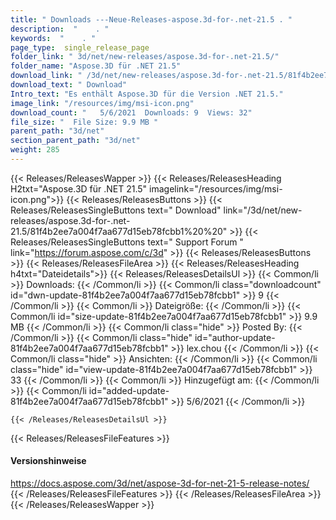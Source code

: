 ```yaml
---
title: " Downloads ---Neue-Releases-aspose.3d-for-.net-21.5 . "
description:  "    . " 
keywords:  "    . " 
page_type:  single_release_page
folder_link: " 3d/net/new-releases/aspose.3d-for-.net-21.5/"
folder_name: "Aspose.3D für .NET 21.5"
download_link: " /3d/net/new-releases/aspose.3d-for-.net-21.5/81f4b2ee7a004f7aa677d15eb78fcbb1"
download_text: " Download"
Intro_text: "Es enthält Aspose.3D für die Version .NET 21.5."
image_link: "/resources/img/msi-icon.png"
download_count: "   5/6/2021  Downloads: 9  Views: 32"
file_size: "  File Size: 9.9 MB "
parent_path: "3d/net"
section_parent_path: "3d/net"
weight: 285
---
```


{{< Releases/ReleasesWapper >}}
  {{< Releases/ReleasesHeading H2txt="Aspose.3D für .NET 21.5" imagelink="/resources/img/msi-icon.png">}}
  {{< Releases/ReleasesButtons >}}
    {{< Releases/ReleasesSingleButtons text=" Download" link="/3d/net/new-releases/aspose.3d-for-.net-21.5/81f4b2ee7a004f7aa677d15eb78fcbb1%20%20" >}}
    {{< Releases/ReleasesSingleButtons text=" Support Forum " link="https://forum.aspose.com/c/3d" >}}
  {{< Releases/ReleasesButtons >}}
  {{< Releases/ReleasesFileArea >}}
    {{< Releases/ReleasesHeading h4txt="Dateidetails">}}
    {{< Releases/ReleasesDetailsUl >}}
            {{< Common/li >}} Downloads: {{< /Common/li >}}
      {{< Common/li class="downloadcount" id="dwn-update-81f4b2ee7a004f7aa677d15eb78fcbb1" >}} 9 {{< /Common/li >}}
      {{< Common/li >}} Dateigröße: {{< /Common/li >}}
      {{< Common/li id="size-update-81f4b2ee7a004f7aa677d15eb78fcbb1" >}} 9.9 MB {{< /Common/li >}} 
      {{< Common/li  class="hide" >}} Posted By: {{< /Common/li >}} 
      {{< Common/li class="hide" id="author-update-81f4b2ee7a004f7aa677d15eb78fcbb1" >}} lex.chou {{< /Common/li >}}
      {{< Common/li class="hide" >}} Ansichten: {{< /Common/li >}}
      {{< Common/li class="hide" id="view-update-81f4b2ee7a004f7aa677d15eb78fcbb1" >}} 33 {{< /Common/li >}}
      {{< Common/li >}} Hinzugefügt am: {{< /Common/li >}}
      {{< Common/li id="added-update-81f4b2ee7a004f7aa677d15eb78fcbb1" >}} 5/6/2021 {{< /Common/li >}} 

    {{< /Releases/ReleasesDetailsUl >}}

  {{< Releases/ReleasesFileFeatures >}}
      <h4>Versionshinweise</h4><div> <a href="https://docs.aspose.com/3d/net/aspose-3d-for-net-21-5-release-notes/">https://docs.aspose.com/3d/net/aspose-3d-for-net-21-5-release-notes/</a></div>
  {{< /Releases/ReleasesFileFeatures >}}
 {{< /Releases/ReleasesFileArea >}}
{{< /Releases/ReleasesWapper >}}



